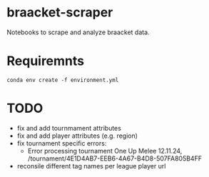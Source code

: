 # braacket-scraper

Notebooks to scrape and analyze braacket data.

# Requiremnts

`conda env create -f environment.yml`

# TODO
- fix and add tournmament attributes
- fix and add player attributes (e.g. region)
- fix tournament specific errors:
  - Error processing tournament One Up Melee 12.11.24, /tournament/4E1D4AB7-EEB6-4A67-B4D8-507FA805B4FF
- reconsile different tag names per league player url
